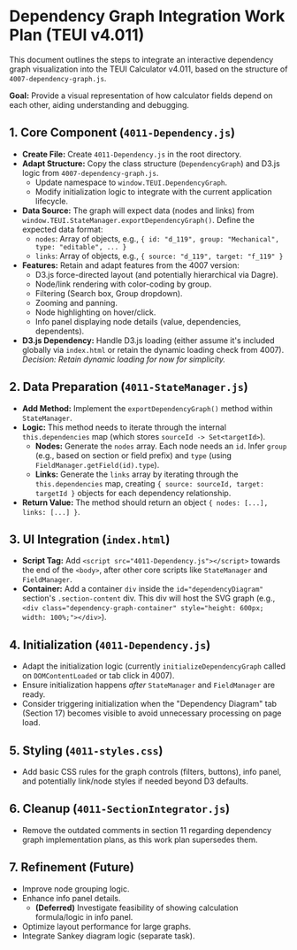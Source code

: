 # Dependency Graph Integration Work Plan (TEUI v4.011)

This document outlines the steps to integrate an interactive dependency graph visualization into the TEUI Calculator v4.011, based on the structure of `4007-dependency-graph.js`.

**Goal:** Provide a visual representation of how calculator fields depend on each other, aiding understanding and debugging.

## 1. Core Component (`4011-Dependency.js`)

- **Create File:** Create `4011-Dependency.js` in the root directory.
- **Adapt Structure:** Copy the class structure (`DependencyGraph`) and D3.js logic from `4007-dependency-graph.js`.
  - Update namespace to `window.TEUI.DependencyGraph`.
  - Modify initialization logic to integrate with the current application lifecycle.
- **Data Source:** The graph will expect data (nodes and links) from `window.TEUI.StateManager.exportDependencyGraph()`. Define the expected data format:
  - `nodes`: Array of objects, e.g., `{ id: "d_119", group: "Mechanical", type: "editable", ... }`
  - `links`: Array of objects, e.g., `{ source: "d_119", target: "f_119" }`
- **Features:** Retain and adapt features from the 4007 version:
  - D3.js force-directed layout (and potentially hierarchical via Dagre).
  - Node/link rendering with color-coding by group.
  - Filtering (Search box, Group dropdown).
  - Zooming and panning.
  - Node highlighting on hover/click.
  - Info panel displaying node details (value, dependencies, dependents).
- **D3.js Dependency:** Handle D3.js loading (either assume it's included globally via `index.html` or retain the dynamic loading check from 4007). _Decision: Retain dynamic loading for now for simplicity._

## 2. Data Preparation (`4011-StateManager.js`)

- **Add Method:** Implement the `exportDependencyGraph()` method within `StateManager`.
- **Logic:** This method needs to iterate through the internal `this.dependencies` map (which stores `sourceId -> Set<targetId>`).
  - **Nodes:** Generate the `nodes` array. Each node needs an `id`. Infer `group` (e.g., based on section or field prefix) and `type` (using `FieldManager.getField(id).type`).
  - **Links:** Generate the `links` array by iterating through the `this.dependencies` map, creating `{ source: sourceId, target: targetId }` objects for each dependency relationship.
- **Return Value:** The method should return an object `{ nodes: [...], links: [...] }`.

## 3. UI Integration (`index.html`)

- **Script Tag:** Add `<script src="4011-Dependency.js"></script>` towards the end of the `<body>`, after other core scripts like `StateManager` and `FieldManager`.
- **Container:** Add a container `div` inside the `id="dependencyDiagram"` section's `.section-content` div. This div will host the SVG graph (e.g., `<div class="dependency-graph-container" style="height: 600px; width: 100%;"></div>`).

## 4. Initialization (`4011-Dependency.js`)

- Adapt the initialization logic (currently `initializeDependencyGraph` called on `DOMContentLoaded` or tab click in 4007).
- Ensure initialization happens _after_ `StateManager` and `FieldManager` are ready.
- Consider triggering initialization when the "Dependency Diagram" tab (Section 17) becomes visible to avoid unnecessary processing on page load.

## 5. Styling (`4011-styles.css`)

- Add basic CSS rules for the graph controls (filters, buttons), info panel, and potentially link/node styles if needed beyond D3 defaults.

## 6. Cleanup (`4011-SectionIntegrator.js`)

- Remove the outdated comments in section 11 regarding dependency graph implementation plans, as this work plan supersedes them.

## 7. Refinement (Future)

- Improve node grouping logic.
- Enhance info panel details.
  - **(Deferred)** Investigate feasibility of showing calculation formula/logic in info panel.
- Optimize layout performance for large graphs.
- Integrate Sankey diagram logic (separate task).
